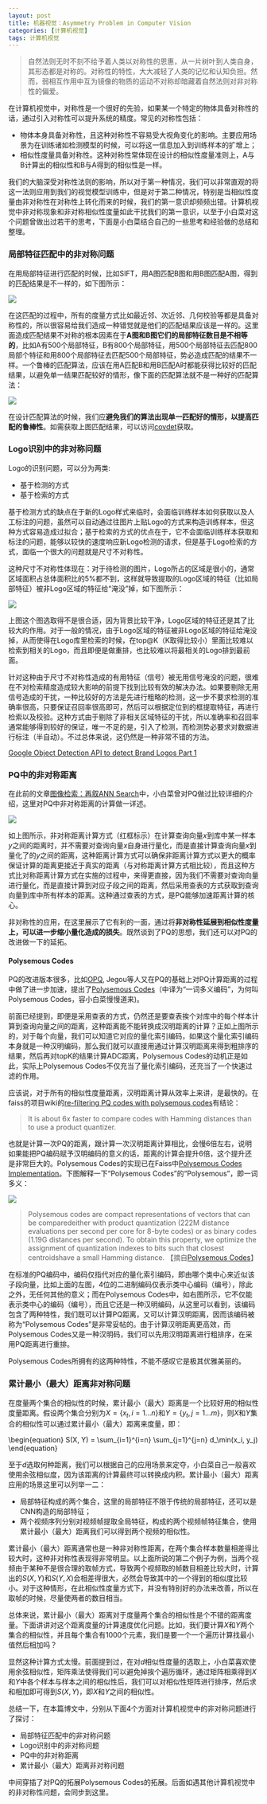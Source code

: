 ```yaml
---
layout: post
title: 机器视觉：Asymmetry Problem in Computer Vision
categories: [计算机视觉]
tags: 计算机视觉
---
```


> 自然法则无时不刻不给予着人类以对称性的恩惠，从一片树叶到人类自身，其形态都是对称的。对称性的特性，大大减轻了人类的记忆和认知负担。然而，弱相互作用中互为镜像的物质的运动不对称却暗藏着自然法则对非对称性的偏爱。

在计算机视觉中，对称性是一个很好的先验，如果某一个特定的物体具备对称性的话，通过引入对称性可以提升系统的精度。常见的对称性包括：

- 物体本身具备对称性，且这种对称性不容易受大视角变化的影响。主要应用场景为在训练诸如检测模型的时候，可以将这一信息加入到训练样本的扩增上；
- 相似性度量具备对称性。这种对称性常体现在设计的相似性度量准则上，A与B计算出的相似性和B与A得到的相似性是一样。

我们的大脑深受对称性法则的影响，所以对于第一种情况，我们可以非常直观的将这一法则应用到我们的视觉模型训练中，但是对于第二种情况，特别是当相似性度量由非对称性在对称性上转化而来的时候，我们的第一意识却频频出错。计算机视觉中非对称现象和非对称相似性度量如此干扰我们的第一意识，以至于小白菜对这个问题曾做出过若干的思考，下面是小白菜结合自己的一些思考和经验做的总结和整理。

### 局部特征匹配中的非对称问题

在用局部特征进行匹配的时候，比如SIFT，用A图匹配B图和用B图匹配A图，得到的匹配结果是不一样的，如下图所示：

![](http://ose5hybez.bkt.clouddn.com/2017/1029/sift_matching_diff.jpg)

在这匹配的过程中，所有的度量方式比如最近邻、次近邻、几何校验等都是具备对称性的，所以很容易给我们造成一种错觉就是他们的匹配结果应该是一样的。这里面造成匹配结果不对称的根本因素在于**A图和B图它们的局部特征数目是不相等的**，比如A有500个局部特征，B有800个局部特征，用500个局部特征去匹配800局部个特征和用800个局部特征去匹配500个局部特征，势必造成匹配的结果不一样。一个鲁棒的匹配算法，应该在用A匹配B和用B匹配A时都能获得比较好的匹配结果，以避免单一结果匹配较好的情形，像下面的匹配算法就不是一种好的匹配算法：

![](http://ose5hybez.bkt.clouddn.com/2017/1029/false_sift_matching.jpg)

在设计匹配算法的时候，我们应**避免我们的算法出现单一匹配好的情形，以提高匹配的鲁棒性**。如需获取上图匹配结果，可以访问[covdet](https://github.com/willard-yuan/covdet.git)获取。

### Logo识别中的非对称问题

Logo的识别问题，可以分为两类:  

- 基于检测的方式
- 基于检索的方式

基于检测方式的缺点在于新的Logo样式来临时，会面临训练样本如何获取以及人工标注的问题，虽然可以自动通过往图片上贴Logo的方式来构造训练样本，但这种方式容易造成过拟合；基于检索的方式的优点在于，它不会面临训练样本获取和标注的问题，能够以较快的速度响应新Logo检测的请求，但是基于Logo检索的方式，面临一个很大的问题就是尺寸不对称性。

这种尺寸不对称性体现在：对于待检测的图片，Logo所占的区域是很小的，通常区域面积占总体面积比的5%都不到，这样就导致提取的Logo区域的特征（比如局部特征）被非Logo区域的特征给“淹没”掉，如下图所示：

![](http://ose5hybez.bkt.clouddn.com/2017/1029/logo-example.jpg)

上图这个图选取得不是很合适，因为背景比较干净，Logo区域的特征还是其了比较大的作用。对于一般的情况，由于Logo区域的特征被非Logo区域的特征给淹没掉，从而使得在Logo库里检索的时候，在top@K（K取得比较小）里面比较难以检索到相关的Logo，而且即便是做重排，也比较难以将最相关的Logo排到最前面。

针对这种由于尺寸不对称性造成的有用特征（信号）被无用信号淹没的问题，很难在不对检索精度造成较大影响的前提下找到比较有效的解决办法。如果要剔除无用信号造成的干扰，一种比较好的方法是先进行粗略的检测，这一步不要求检测的准确率很高，只要保证召回率很高即可，然后可以根据定位到的框提取特征，再进行检索以及校验。这种方式由于剔除了非相关区域特征的干扰，所以准确率和召回率通常能够得到较好的保证，唯一不足的是，引入了检测，而检测势必要求对数据进行标注（半自动）。不过总体来说，这仍然是一种非常不错的方法。

[Google Object Detection API to detect Brand Logos Part 1](https://medium.com/towards-data-science/google-object-detection-api-to-detect-brand-logos-fd9e113725d8)

### PQ中的非对称距离

在此前的文章[图像检索：再叙ANN Search](http://yongyuan.name/blog/ann-search.html)中，小白菜曾对PQ做过比较详细的介绍，这里对PQ中非对称距离的计算做一详述。

![](http://ose5hybez.bkt.clouddn.com/2017/0408/PQ_search_zpskgugtocx.PNG)

如上图所示，非对称距离计算方式（红框标示）在计算查询向量$x$到库中某一样本$y$之间的距离时，并不需要对查询向量$x$自身进行量化，而是直接计算查询向量$x$到量化了的$y$之间的距离，这种距离计算方式可以确保非距离计算方式以更大的概率保证计算的距离更接近于真实的距离（与对称距离计算方式相比较），而且这种方式比对称距离计算方式在实施的过程中，来得更直接，因为我们不需要对查询向量进行量化，而是直接计算到对应子段之间的距离，然后采用查表的方式获取到查询向量到库中所有样本的距离。这种通过查表的方式，是PQ能够加速距离计算的核心。

非对称性的应用，在这里展示了它有利的一面，通过将**非对称性延展到相似性度量上，可以进一步缩小量化造成的损失**。既然谈到了PQ的思想，我们还可以对PQ的改进做一下的延拓。

#### Polysemous Codes

PQ的改进版本很多，比如[OPQ](kaiminghe.com/publications/pami13opq.pdf), Jegou等人又在PQ的基础上对PQ计算距离的过程中做了进一步加速，提出了[Polysemous Codes](https://arxiv.org/abs/1609.01882)（中译为“一词多义编码”，为何叫Polysemous Codes，容小白菜慢慢道来)。

前面已经提到，即便是采用查表的方式，仍然还是要查表挨个对库中的每个样本计算到查询向量之间的距离，这种距离能不能转换成汉明距离的计算？正如上图所示的，对于每个向量，我们可以知道它对应的量化索引编码，如果这个量化索引编码本身就是一种汉明编码，那么我们就可以直接用通过计算汉明距离来得到粗排序的结果，然后再对topK的结果计算ADC距离，Polysemous Codes的动机正是如此，实际上Polysemous Codes不仅充当了量化索引编码，还充当了一个快速过滤的作用。

应该说，对于所有的相似性度量距离，汉明距离计算从效率上来讲，是最快的。在faiss的项目wiki的[re-filtering PQ codes with polysemous codes](https://github.com/facebookresearch/faiss/wiki/Faiss-indexes-(composite))有结论：

> It is about 6x faster to compare codes with Hamming distances than to use a product quantizer.

也就是计算一次PQ的距离，跟计算一次汉明距离计算相比，会慢6倍左右，说明如果能把PQ编码赋予汉明编码的意义的话，距离的计算会提升6倍，这个提升还是非常巨大的。Polysemous Codes的实现已在Faiss中[Polysemous Codes Implementation](https://github.com/facebookresearch/faiss/blob/master/IndexPQ.h#L67)。下图解释一下“Polysemous Codes”的“Polysemous”，即一词多义：

![](http://ose5hybez.bkt.clouddn.com/2017/1202/Polysemous_Codes.jpg)

> Polysemous codes are compact representations of vectors that can be comparedeither with product quantization (222M distance evaluations per second per core for 8-byte codes) or as binary codes (1.19G distances per second). To obtain this property, we optimize the assignment of quantization indexes to bits such that closest centroidshave a small Hamming distance. 【摘自[Polysemous Codes](https://arxiv.org/abs/1609.01882)】

在标准的PQ编码中，编码仅指代对应的量化索引编码，即由哪个类中心来近似该子段向量，比如上面的左图，4位的二进制编码仅表示类中心编码（编号），除此之外，无任何其他的意义；而在Polysemous Codes中，如右图所示，它不仅能表示类中心的编码（编号），而且它还是一种汉明编码，从这里可以看到，该编码包含了两种特性，我们既可以计算PQ距离，又可以计算汉明距离，因而该编码被称为“Polysemous Codes”是非常妥帖的。由于计算汉明距离更高效，而Polysemous Codes又是一种汉明码，我们可以先用汉明距离进行粗排序，在采用PQ距离进行重排。

Polysemous Codes所拥有的这两种特性，不能不感叹它是极其优雅美丽的。

### 累计最小（最大）距离非对称问题

在度量两个集合的相似性的时候，累计最小（最大）距离是一个比较好用的相似性度量距离。假设两个集合分别为$X = \lbrace x_t, i=1 \dots n \rbrace$和$Y = \lbrace y_t, j=1 \dots m \rbrace$，则$X$和$Y$集合的相似性可以通过累计最小（最大）距离来度量，即：

\begin{equation}
S(X, Y) = \sum_{i=1}^{i=n} \sum_{j=1}^{j=n} d_\min(x_i, y_j)
\end{equation}

至于$d$选取何种距离，我们可以根据自己的应用场景来定夺，小白菜自己一般喜欢使用余弦相似度，因为该距离的计算最终可以转换成内积。累计最小（最大）距离应用的场景这里可以列举一二：

- 局部特征构成的两个集合，这里的局部特征不限于传统的局部特征，还可以是CNN构造的局部特征；
- 两个视频序列分别对视频帧提取全局特征，构成的两个视频帧特征集合，使用累计最小（最大）距离我们可以得到两个视频的相似性。

累计最小（最大）距离通常也是一种非对称性距离，在两个集合样本数量相差得比较大时，这种非对称性表现得非常明显。以上面所说的第二个例子为例，当两个视频由于某种不是很合理的取帧方式，导致两个视频取的帧数目相差比较大时，计算出的$S(X, Y)$和$S(Y, X)$会相差得很大，必然会导致其中的一个得到的相似度比较小。对于这种情形，在此相似性度量方式下，并没有特别好的办法来改善，所以在取帧的时候，尽量使两者的数目相当。

总体来说，累计最小（最大）距离对于度量两个集合的相似性是个不错的距离度量。下面讲讲对这个距离度量的计算速度优化问题。比如，我们要计算$X$和$Y$两个集合的相似性，并且每个集合有1000个元素，我们是要一个一个遍历计算找最小值然后相加吗？

显然这种计算方式太慢。前面提到过，在对$d$相似性度量的选取上，小白菜喜欢使用余弦相似性，矩阵乘法使得我们可以避免掉挨个遍历循环，通过矩阵相乘得到$X$和$Y$中各个样本与样本之间的相似性后，我们可以对相似性矩阵进行排序，然后求和相加即可得到$S(X, Y)$，即$X$和$Y$之间的相似性。

总结一下，在本篇博文中，分别从下面4个方面对计算机视觉中的非对称问题进行了探讨：

- 局部特征匹配中的非对称问题
- Logo识别中的非对称问题
- PQ中的非对称距离
- 累计最小（最大）距离非对称问题

中间穿插了对PQ的拓展Polysemous Codes的拓展。后面如遇其他计算机视觉中的非对称性问题，会同步到这里。